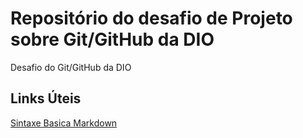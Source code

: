 # Repositório do desafio de Projeto sobre Git/GitHub da DIO
Desafio do Git/GitHub da DIO

## Links Úteis
[Sintaxe Basica Markdown](https://www.markdownguide.org/getting-started/)
